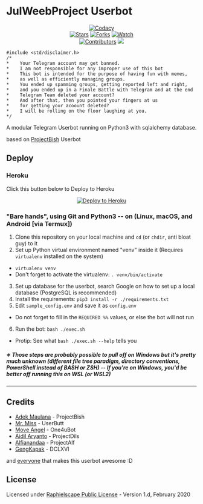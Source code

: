 # JulWeebProject Userbot

<p align="center">
    <a href="https://app.codacy.com/gh/JulianSurya/JulWeebProject/dashboard"> <img src="https://img.shields.io/codacy/grade/a723cb464d5a4d25be3152b5d71de82d?color=blue&logo=codacy&style=flat-square" alt="Codacy" /></a><br>
    <a href="https://github.com/JulianSurya/JulWeebProject/stargazers"> <img src="https://img.shields.io/github/stars/JulianSurya/JulWeebProject?logo=github&style=flat-square" alt="Stars" /></a>
    <a href="https://github.com/JulianSurya/JulWeebProject/network/members"> <img src="https://img.shields.io/github/forks/JulianSurya/JulWeebProject?logo=github&style=flat-square" alt="Forks" /></a>
    <a href="https://github.com/JulianSurya/JulWeebProject/watchers"> <img src="https://img.shields.io/github/watchers/JulianSurya/JulWeebProject?logo=github&style=flat-square" alt="Watch" /></a><br>
    <a href="https://github.com/JulianSurya/JulWeebProject/graphs/contributors"> <img src="https://img.shields.io/github/contributors/JulianSurya/JulWeebProject?color=blue&style=flat-square" alt="Contributors" /></a>
    <a href="https://pypi.org/project/Telethon/"> <img src="https://img.shields.io/pypi/v/telethon?label=telethon&logo=pypi&logoColor=white&style=flat-square" /></a>
</p>

```
#include <std/disclaimer.h>
/*
*    Your Telegram account may get banned.
*    I am not responsible for any improper use of this bot
*    This bot is intended for the purpose of having fun with memes,
*    as well as efficiently managing groups.
*    You ended up spamming groups, getting reported left and right,
*    and you ended up in a Finale Battle with Telegram and at the end
*    Telegram Team deleted your account?
*    And after that, then you pointed your fingers at us
*    for getting your acoount deleted?
*    I will be rolling on the floor laughing at you.
*/
```

A modular Telegram Userbot running on Python3 with sqlalchemy database. 

based on [ProjectBish](https://github.com/adekmaulana/ProjectBish) Userbot
 
## Deploy
### Heroku
Click this button below to Deploy to Heroku
<p align="center"><a href="https://heroku.com/deploy?template=https://github.com/JulianSurya/JulWeebProject/tree/master"> <img src="https://www.herokucdn.com/deploy/button.png" alt="Deploy to Heroku"/></a></p>

### "Bare hands", using Git and Python3 -- on (Linux, macOS, and Android [via Termux])
1. Clone this repository on your local machine and `cd` (or `chdir`, anti bloat guy) to it
2. Set up Python virtual environment named "venv" inside it (Requires `virtualenv` installed on the system)
  - `virtualenv venv`
  - Don't forget to activate the virtualenv: `. venv/bin/activate`
3. Set up database for the userbot, search Google on how to set up a local database (PostgreSQL is recommended)
4. Install the requirements: `pip3 install -r ./requirements.txt`
5. Edit `sample_config.env` and save it as `config.env`
  - Do not forget to fill in the `REQUIRED %%` values, or else the bot will not run
6. Run the bot: `bash ./exec.sh`
  - Protip: See what `bash ./exec.sh --help` tells you

##### ※ Those steps are probably possible to pull off on Windows but it's pretty much unknown (different file tree paradigm, directory conventions, PowerShell instead of BASH or ZSH) -- If you're on Windows, you'd be better off running this on WSL (or WSL2)
---
## Credits
* [Adek Maulana](https://github.com/adekmaulana) - ProjectBish
* [Mr. Miss](https://github.com/keselekpermen69) - UserButt
* [Move Angel](https://github.com/MoveAngel) - One4uBot
* [Aidil Aryanto](https://github.com/aidilaryanto) - ProjectDils
* [Alfianandaa](https://github.com/alfianandaa) - ProjectAlf
* [GengKapak](https://github.com/GengKapak) - DCLXVI

and [everyone](https://github.com/JulianSurya/JulWeebProject/graphs/contributors) that makes this userbot awesome :D

## License
Licensed under [Raphielscape Public License](https://github.com/JulianSurya/JulWeebProject/blob/master/LICENSE) - Version 1.d, February 2020
